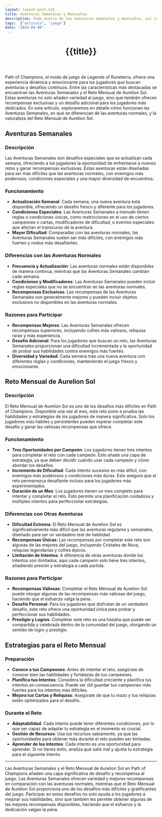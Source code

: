 ```yaml
---
layout: layout-post.njk
title: Aventuras Semanales y Mensuales
description: Todo acerca de las aventuras semanales y mensuales, así como estrategias.
tags:  ["articulo", "juego"]
date: "2024-04-06"
---
```

# <p style="text-align: center;">**{{title}}**</p>

</br>

Path of Champions, el modo de juego de Legends of Runeterra, ofrece una experiencia dinámica y emocionante para los jugadores que buscan aventuras y desafíos continuos. Entre las características más destacadas se encuentran las Aventuras Semanales y el Reto Mensual de Aurelion Sol. Estas aventuras no solo añaden variedad al juego, sino que también ofrecen recompensas exclusivas y un desafío adicional para los jugadores más dedicados. En este artículo, exploraremos en detalle cómo funcionan las Aventuras Semanales, en qué se diferencian de las aventuras normales, y la naturaleza del Reto Mensual de Aurelion Sol.

## Aventuras Semanales

### Descripción

Las Aventuras Semanales son desafíos especiales que se actualizan cada semana, ofreciendo a los jugadores la oportunidad de enfrentarse a nuevos retos y ganar recompensas exclusivas. Estas aventuras están diseñadas para ser más difíciles que las aventuras normales, con enemigos más poderosos, condiciones especiales y una mayor diversidad de encuentros.

### Funcionamiento

- **Actualización Semanal**: Cada semana, una nueva aventura está disponible, ofreciendo un desafío fresco y diferente para los jugadores.
- **Condiciones Especiales**: Las Aventuras Semanales a menudo tienen reglas o condiciones únicas, como restricciones en el uso de ciertos campeones o cartas, modificadores de dificultad, o eventos especiales que afectan el transcurso de la aventura.
- **Mayor Dificultad**: Comparadas con las aventuras normales, las Aventuras Semanales suelen ser más difíciles, con enemigos más fuertes y nodos más desafiantes.

### Diferencias con las Aventuras Normales

- **Frecuencia y Actualización**: Las aventuras normales están disponibles de manera continua, mientras que las Aventuras Semanales cambian cada semana.
- **Condiciones y Modificadores**: Las Aventuras Semanales pueden incluir reglas especiales que no se encuentran en las aventuras normales.
- **Recompensas Exclusivas**: Las recompensas de las Aventuras Semanales son generalmente mejores y pueden incluir objetos exclusivos no disponibles en las aventuras normales.

### Razones para Participar

- **Recompensas Mejores**: Las Aventuras Semanales ofrecen recompensas superiores, incluyendo cofres más valiosos, reliquias raras y más experiencia.
- **Desafío Adicional**: Para los jugadores que buscan un reto, las Aventuras Semanales proporcionan una dificultad incrementada y la oportunidad de probar sus habilidades contra enemigos más fuertes.
- **Diversidad y Variedad**: Cada semana trae una nueva aventura con diferentes reglas y condiciones, manteniendo el juego fresco y emocionante.

## Reto Mensual de Aurelion Sol

### Descripción

El Reto Mensual de Aurelion Sol es uno de los desafíos más difíciles en Path of Champions. Disponible una vez al mes, este reto pone a prueba las habilidades y estrategias de los jugadores de manera significativa. Solo los jugadores más hábiles y persistentes pueden esperar completar este desafío y ganar las valiosas recompensas que ofrece.

### Funcionamiento

- **Tres Oportunidades por Campeón**: Los jugadores tienen tres intentos para completar el reto con cada campeón. Esto añade una capa de estrategia, ya que deben decidir cuándo usar cada campeón y cómo abordar los desafíos.
- **Incremento de Dificultad**: Cada intento sucesivo es más difícil, con enemigos más poderosos y condiciones más duras. Esto asegura que el reto permanezca desafiante incluso para los jugadores más experimentados.
- **Duración de un Mes**: Los jugadores tienen un mes completo para intentar y completar el reto. Esto permite una planificación cuidadosa y múltiples intentos para perfeccionar estrategias.

### Diferencias con Otras Aventuras

- **Dificultad Extrema**: El Reto Mensual de Aurelion Sol es significativamente más difícil que las aventuras regulares y semanales, diseñado para ser un verdadero test de habilidad.
- **Recompensas Únicas**: Las recompensas por completar este reto son algunas de las mejores del juego, incluyendo Cristales de Nova, reliquias legendarias y cofres épicos.
- **Limitación de Intentos**: A diferencia de otras aventuras donde los intentos son ilimitados, aquí cada campeón solo tiene tres intentos, añadiendo presión y estrategia a cada partida.

### Razones para Participar

- **Recompensas Valiosas**: Completar el Reto Mensual de Aurelion Sol puede otorgar algunas de las recompensas más valiosas del juego, haciendo que el esfuerzo valga la pena.
- **Desafío Personal**: Para los jugadores que disfrutan de un verdadero desafío, este reto ofrece una oportunidad única para probar y perfeccionar sus habilidades.
- **Prestigio y Logros**: Completar este reto es una hazaña que puede ser compartida y celebrada dentro de la comunidad del juego, otorgando un sentido de logro y prestigio.

## Estrategias para el Reto Mensual

### Preparación

- **Conoce a tus Campeones**: Antes de intentar el reto, asegúrate de conocer bien las habilidades y fortalezas de tus campeones.
- **Planifica tus Intentos**: Considera la dificultad creciente y planifica tus intentos en consecuencia. Puede ser útil guardar tus campeones más fuertes para los intentos más difíciles.
- **Mejora tus Cartas y Reliquias**: Asegúrate de que tu mazo y tus reliquias estén optimizados para el desafío.

### Durante el Reto

- **Adaptabilidad**: Cada intento puede tener diferentes condiciones, por lo que ser capaz de adaptar tu estrategia en el momento es crucial.
- **Gestión de Recursos**: Usa tus recursos sabiamente, ya que las oportunidades para obtener más durante el reto pueden ser limitadas.
- **Aprender de los Intentos**: Cada intento es una oportunidad para aprender. Si no tienes éxito, analiza qué salió mal y ajusta tu estrategia para el siguiente intento.

---

Las Aventuras Semanales y el Reto Mensual de Aurelion Sol en Path of Champions añaden una capa significativa de desafío y recompensa al juego. Las Aventuras Semanales ofrecen variedad y mejores recompensas en comparación con las aventuras normales, mientras que el Reto Mensual de Aurelion Sol proporciona uno de los desafíos más difíciles y gratificantes del juego. Participar en estos desafíos no solo ayuda a los jugadores a mejorar sus habilidades, sino que también les permite obtener algunas de las mejores recompensas disponibles, haciendo que el esfuerzo y la dedicación valgan la pena.